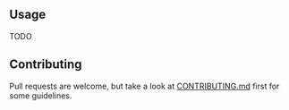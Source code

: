## Usage

TODO

## Contributing

Pull requests are welcome, but take a look at [CONTRIBUTING.md](https://github.com/AndrewRadev/gapply.vim/blob/master/CONTRIBUTING.md) first for some guidelines.
